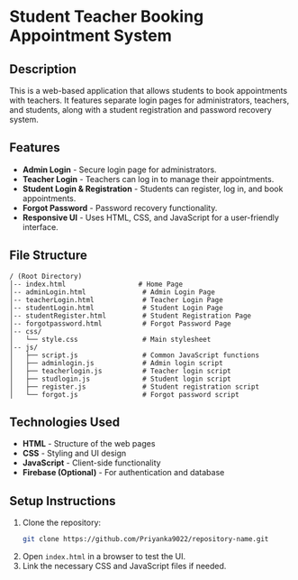 
# Student Teacher Booking Appointment System

## Description
This is a web-based application that allows students to book appointments with teachers. It features separate login pages for administrators, teachers, and students, along with a student registration and password recovery system.

## Features
- **Admin Login** - Secure login page for administrators.
- **Teacher Login** - Teachers can log in to manage their appointments.
- **Student Login & Registration** - Students can register, log in, and book appointments.
- **Forgot Password** - Password recovery functionality.
- **Responsive UI** - Uses HTML, CSS, and JavaScript for a user-friendly interface.

## File Structure
```
/ (Root Directory)
│-- index.html                  # Home Page
│-- adminLogin.html              # Admin Login Page
│-- teacherLogin.html            # Teacher Login Page
│-- studentLogin.html            # Student Login Page
│-- studentRegister.html         # Student Registration Page
│-- forgotpassword.html          # Forgot Password Page
│-- css/
│   └── style.css                # Main stylesheet
│-- js/
│   ├── script.js                # Common JavaScript functions
│   ├── adminlogin.js            # Admin login script
│   ├── teacherlogin.js          # Teacher login script
│   ├── studlogin.js             # Student login script
│   ├── register.js              # Student registration script
│   └── forgot.js                # Forgot password script
```

## Technologies Used
- **HTML** - Structure of the web pages
- **CSS** - Styling and UI design
- **JavaScript** - Client-side functionality
- **Firebase (Optional)** - For authentication and database

## Setup Instructions
1. Clone the repository:
   ```sh
   git clone https://github.com/Priyanka9022/repository-name.git
   ```
2. Open `index.html` in a browser to test the UI.
3. Link the necessary CSS and JavaScript files if needed.

